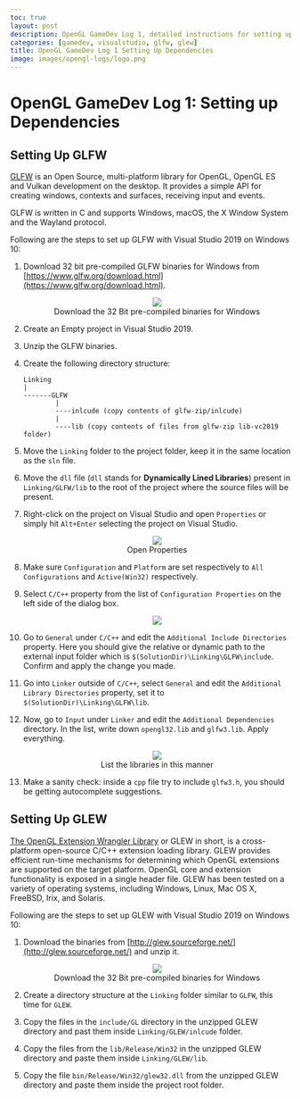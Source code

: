 ```yaml
---
toc: true
layout: post
description: OpenGL GameDev Log 1, detailed instructions for setting up and linking GLFW and GLEW with Visual Studio 2019.
categories: [gamedev, visualstudio, glfw, glew]
title: OpenGL GameDev Log 1 Setting Up Dependencies
image: images/opengl-logs/logo.png
---
```

# OpenGL GameDev Log 1: Setting up Dependencies

## Setting Up GLFW

[GLFW](https://www.glfw.org/) is an Open Source, multi-platform library for OpenGL, OpenGL ES and Vulkan development on the desktop. It provides a simple API for creating windows, contexts and surfaces, receiving input and events.

GLFW is written in C and supports Windows, macOS, the X Window System and the Wayland protocol.

Following are the steps to set up GLFW with Visual Studio 2019 on Windows 10:

1. Download 32 bit pre-compiled GLFW binaries for Windows from [https://www.glfw.org/download.html](https://www.glfw.org/download.html).


    <figure class="image">
        <center>
            <img src="{{site.baseurl}}/images/opengl-logs/log_1_1.png">
            <figcaption>Download the 32 Bit pre-compiled binaries for Windows</figcaption>
        </center>
    </figure>

2. Create an Empty project in Visual Studio 2019.
3. Unzip the GLFW binaries.
4. Create the following directory structure:
    ```
    Linking
    |
    -------GLFW
            |
            ----inlcude (copy contents of glfw-zip/inlcude)
            |
            ----lib (copy contents of files from glfw-zip lib-vc2019 folder)
    ```
5. Move the `Linking` folder to the project folder, keep it in the same location as the `sln` file.
6. Move the `dll` file (`dll` stands for **Dynamically Lined Libraries**) present in `Linking/GLFW/lib` to the root of the project where the source files will be present.
7. Right-click on the project on Visual Studio and open `Properties` or simply hit `Alt+Enter` selecting the project on Visual Studio.

    <figure class="image">
        <center>
            <img src="{{site.baseurl}}/images/opengl-logs/log_1_2.png">
            <figcaption>Open Properties</figcaption>
        </center>
    </figure>

8. Make sure `Configuration` and `Platform` are set respectively to `All Configurations` and `Active(Win32)` respectively.
9. Select `C/C++` property from the list of `Configuration Properties` on the left side of the dialog box.

    <figure class="image">
        <center>
            <img src="{{site.baseurl}}/images/opengl-logs/log_1_3.png">
        </center>
    </figure>

10. Go to `General` under `C/C++` and edit the `Additional Include Directories` property. Here you should give the relative or dynamic path to the external input folder which is `$(SolutionDir)\Linking\GLFW\include`. Confirm and apply the change you made.
11. Go into `Linker` outside of `C/C++`, select `General` and edit the `Additional Library Directories` property, set it to `$(SolutionDir)\Linking\GLFW\lib`.
12. Now, go to `Input` under `Linker` and edit the `Additional Dependencies` directory. In the list, write down `opengl32.lib` and `glfw3.lib`. Apply everything.

    <figure class="image">
        <center>
            <img src="{{site.baseurl}}/images/opengl-logs/log_1_4.png">
            <figcaption>List the libraries in this manner</figcaption>
        </center>
    </figure>

13. Make a sanity check: inside a `cpp` file try to include `glfw3.h`, you should be getting autocomplete suggestions.

## Setting Up GLEW

[The OpenGL Extension Wrangler Library](http://glew.sourceforge.net/) or GLEW in short, is a cross-platform open-source C/C++ extension loading library. GLEW provides efficient run-time mechanisms for determining which OpenGL extensions are supported on the target platform. OpenGL core and extension functionality is exposed in a single header file. GLEW has been tested on a variety of operating systems, including Windows, Linux, Mac OS X, FreeBSD, Irix, and Solaris.

Following are the steps to set up GLEW with Visual Studio 2019 on Windows 10:

1. Download the binaries from [http://glew.sourceforge.net/](http://glew.sourceforge.net/) and unzip it.

    <figure class="image">
        <center>
            <img src="{{site.baseurl}}/images/opengl-logs/log_1_5.png">
            <figcaption>Download the 32 Bit pre-compiled binaries for Windows</figcaption>
        </center>
    </figure>

2. Create a directory structure at the `Linking` folder similar to `GLFW`, this time for `GLEW`.
3. Copy the files in the `include/GL` directory in the unzipped GLEW directory and past them inside `Linking/GLEW/inlcude` folder.
4. Copy the files from the `lib/Release/Win32` in the unzipped GLEW directory and paste them inside `Linking/GLEW/lib`.
5. Copy the file `bin/Release/Win32/glew32.dll` from the unzipped GLEW directory and paste them inside the project root folder.